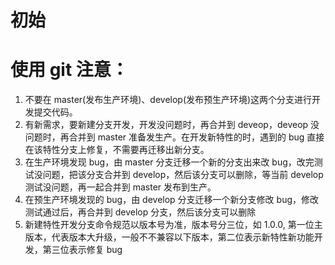 # 初始

# 使用 git 注意：

1.  不要在 master(发布生产环境)、develop(发布预生产环境)这两个分支进行开发提交代码。
2.  有新需求，要新建分支开发，开发没问题时，再合并到 deveop，deveop 没问题时，再合并到 master 准备发生产。在开发新特性的时，遇到的 bug 直接在该特性分支上修复，不需要再迁移出新分支。
3.  在生产环境发现 bug，由 master 分支迁移一个新的分支出来改 bug，改完测试没问题，把该分支合并到 develop，然后该分支可以删除，等当前 develop 测试没问题，再一起合并到 master 发布到生产。
4.  在预生产环境发现的 bug，由 develop 分支迁移一个新分支修改 bug，修改测试通过后，再合并到 develop 分支，然后该分支可以删除
5.  新建特性开发分支命令规范以版本号为准，版本号分三位，如 1.0.0, 第一位主版本，代表版本大升级，一般不不兼容以下版本，第二位表示新特性新功能开发，第三位表示修复 bug
